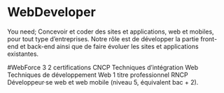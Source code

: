 # WebDeveloper
You need; Concevoir et coder des sites et applications, web et mobiles, pour tout type d’entreprises. Notre rôle est de développer la partie front-end et back-end ainsi que de faire évoluer les sites et applications existantes.


#WebForce 3
2 certifications CNCP
Techniques d’intégration  Web
Techniques de développement Web
1 titre professionnel RNCP Développeur·se web et web mobile (niveau 5, équivalent bac + 2).
